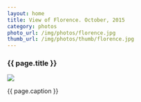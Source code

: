 ```yaml
---
layout: home
title: View of Florence. October, 2015
category: photos
photo_url: /img/photos/florence.jpg
thumb_url: /img/photos/thumb/florence.jpg
---
```


<div>
  <h3>{{ page.title }}</h3>
  <img src="{{ page.photo_url }}" style="max-width: 100%;"/>
  <p>{{ page.caption }}</p>
</div>